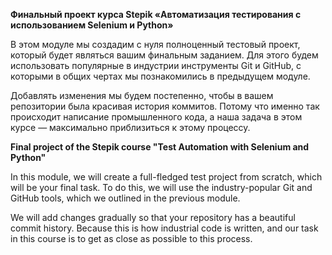 <b>Финальный проект курса Stepik «Автоматизация тестирования с использованием Selenium и Python»</b>

В этом модуле мы создадим с нуля полноценный тестовый проект, который будет являться вашим финальным заданием. Для этого будем использовать популярные в индустрии инструменты Git и GitHub, с которыми в общих чертах мы познакомились в предыдущем модуле.

Добавлять изменения мы будем постепенно, чтобы в вашем репозитории была красивая история коммитов. Потому что именно так происходит написание промышленного кода, а наша задача в этом курсе — максимально приблизиться к этому процессу.


<b>Final project of the Stepik course "Test Automation with Selenium and Python"</b>

In this module, we will create a full-fledged test project from scratch, which will be your final task. To do this, we will use the industry-popular Git and GitHub tools, which we outlined in the previous module.

We will add changes gradually so that your repository has a beautiful commit history. Because this is how industrial code is written, and our task in this course is to get as close as possible to this process.
